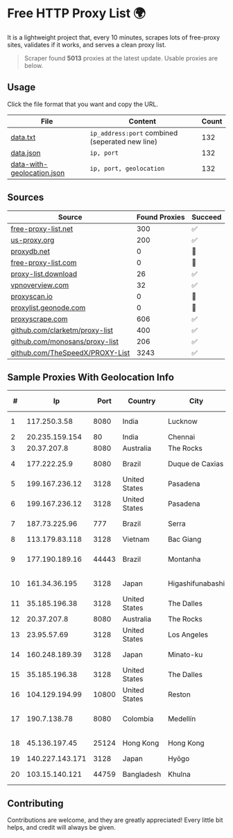 
# Free HTTP Proxy List 🌍

It is a lightweight project that, every 10 minutes, scrapes lots of free-proxy sites, validates if it works, and serves a clean proxy list.


> Scraper found **5013** proxies at the latest update. Usable proxies are below.

## Usage

Click the file format that you want and copy the URL.


|File|Content|Count|
|----|-------|-----|
|[data.txt](https://raw.githubusercontent.com/themiralay/Proxy-List-World/master/data.txt)|`ip_address:port` combined (seperated new line)|132|
|[data.json](https://raw.githubusercontent.com/themiralay/Proxy-List-World/master/data.json)|`ip, port`|132|
|[data-with-geolocation.json](https://raw.githubusercontent.com/themiralay/Proxy-List-World/master/data-with-geolocation.json)|`ip, port, geolocation`|132|

## Sources

|Source|Found Proxies|Succeed|
|------|-------------|-------|
|[free-proxy-list.net](https://free-proxy-list.net)|300|✅|
|[us-proxy.org](https://www.us-proxy.org)|200|✅|
|[proxydb.net](http://proxydb.net)|0|🚫|
|[free-proxy-list.com](https://free-proxy-list.com/?page=&port=&type%5B%5D=http&type%5B%5D=https&up_time=0&search=Search)|0|🚫|
|[proxy-list.download](https://www.proxy-list.download/HTTP)|26|✅|
|[vpnoverview.com](https://vpnoverview.com/privacy/anonymous-browsing/free-proxy-servers)|32|✅|
|[proxyscan.io](https://www.proxyscan.io)|0|🚫|
|[proxylist.geonode.com](https://proxylist.geonode.com/api/proxy-list?limit=300&page=1&sort_by=lastChecked&sort_type=desc&protocols=http,https)|0|🚫|
|[proxyscrape.com](https://api.proxyscrape.com/v2/?request=displayproxies&protocol=http&timeout=10000&country=all&ssl=all&anonymity=all)|606|✅|
|[github.com/clarketm/proxy-list](https://raw.githubusercontent.com/clarketm/proxy-list/master/proxy-list-raw.txt)|400|✅|
|[github.com/monosans/proxy-list](https://raw.githubusercontent.com/monosans/proxy-list/main/proxies/http.txt)|206|✅|
|[github.com/TheSpeedX/PROXY-List](https://raw.githubusercontent.com/TheSpeedX/PROXY-List/master/http.txt)|3243|✅|


## Sample Proxies With Geolocation Info

|#|Ip|Port|Country|City|Internet Service Provider|
|-|--|----|-------|----|-------------------------|
|1|117.250.3.58|8080|India|Lucknow|Bharat Sanchar Nigam Ltd|
|2|20.235.159.154|80|India|Chennai|Microsoft Corporation|
|3|20.37.207.8|8080|Australia|The Rocks|Microsoft Corporation|
|4|177.222.25.9|8080|Brazil|Duque de Caxias|Wireless Comm Services LTDA|
|5|199.167.236.12|3128|United States|Pasadena|GLOBAL IT|
|6|199.167.236.12|3128|United States|Pasadena|GLOBAL IT|
|7|187.73.225.96|777|Brazil|Serra|Intervip Networks Ltda.|
|8|113.179.83.118|3128|Vietnam|Bac Giang|VNPT|
|9|177.190.189.16|44443|Brazil|Montanha|SPEED PLANET TELECOMUNICAÇÕES LTDA - EPP|
|10|161.34.36.195|3128|Japan|Higashifunabashi|NTT PC Communications, Inc.|
|11|35.185.196.38|3128|United States|The Dalles|Google LLC|
|12|20.37.207.8|8080|Australia|The Rocks|Microsoft Corporation|
|13|23.95.57.69|3128|United States|Los Angeles|HostPapa|
|14|160.248.189.39|3128|Japan|Minato-ku|NTT PC Communications, Inc.|
|15|35.185.196.38|3128|United States|The Dalles|Google LLC|
|16|104.129.194.99|10800|United States|Reston|ZSCALER, INC.|
|17|190.7.138.78|8080|Colombia|Medellín|EPM Telecomunicaciones S.A. E.S.P.|
|18|45.136.197.45|25124|Hong Kong|Hong Kong|Managed by IROKO Networks|
|19|140.227.143.171|3128|Japan|Hyōgo|InfoSphere|
|20|103.15.140.121|44759|Bangladesh|Khulna|ICC COMMUNICATION|



## Contributing

Contributions are welcome, and they are greatly appreciated! Every
little bit helps, and credit will always be given.

